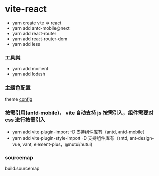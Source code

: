 # vite-react

- yarn create vite => react
- yarn add antd-mobile@next
- yarn add react-router
- yarn add react-router-dom
- yarn add less

### 工具类

- yarn add moment
- yarn add lodash

### 主题色配置

theme [config](./src/theme.css)

### 按需引用(antd-mobile)， vite 自动支持 js 按需引入，组件需要对 css 进行按需引入

- yarn add vite-plugin-import -D
  支持组件库有（antd, antd-mobile）
- yarn add vite-plugin-style-import -D
  支持组件库有（antd, ant-design-vue, vant, element-plus，@nutui/nutui)

### sourcemap

build.sourcemap

